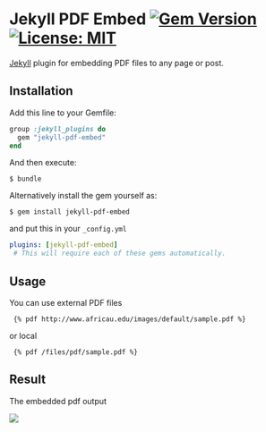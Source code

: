 # Jekyll PDF Embed [![Gem Version](https://badge.fury.io/rb/jekyll-pdf-embed.svg)](https://badge.fury.io/rb/jekyll-pdf-embed) [![License: MIT](https://img.shields.io/badge/License-MIT-yellow.svg)](https://opensource.org/licenses/MIT)

[Jekyll](https://jekyllrb.com/) plugin for embedding PDF files to any page or post.

## Installation

Add this line to your Gemfile:

```ruby
group :jekyll_plugins do
  gem "jekyll-pdf-embed"
end
```

And then execute:

    $ bundle

Alternatively install the gem yourself as:

    $ gem install jekyll-pdf-embed

and put this in your ``_config.yml`` 

```yaml
plugins: [jekyll-pdf-embed]
 # This will require each of these gems automatically.
```

## Usage

You can use external PDF files
```
 {% pdf http://www.africau.edu/images/default/sample.pdf %}
```

or local
```
 {% pdf /files/pdf/sample.pdf %}
```

## Result

The embedded pdf output

![](https://i.imgur.com/TpTQehM.png)
